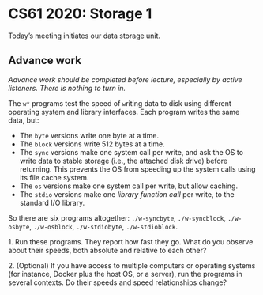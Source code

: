 CS61 2020: Storage 1
====================

Today’s meeting initiates our data storage unit.

Advance work
------------

*Advance work should be completed before lecture, especially by active
listeners. There is nothing to turn in.*

The `w*` programs test the speed of `w`riting data to disk using different
operating system and library interfaces. Each program writes the same data,
but:

* The `byte` versions write one byte at a time.
* The `block` versions write 512 bytes at a time.
* The `sync` versions make one system call per write, and ask the OS to write
  data to stable storage (i.e., the attached disk drive) before returning.
  This prevents the OS from speeding up the system calls using its file cache
  system.
* The `os` versions make one system call per write, but allow caching.
* The `stdio` versions make one *library function call* per write, to the
  standard I/O library.

So there are six programs altogether: `./w-syncbyte`, `./w-syncblock`,
`./w-osbyte`, `./w-osblock`, `./w-stdiobyte`, `./w-stdioblock`.

1\. Run these programs. They report how fast they go. What do you observe
about their speeds, both absolute and relative to each other?

2\. (Optional) If you have access to multiple computers or operating systems
(for instance, Docker plus the host OS, or a server), run the programs in
several contexts. Do their speeds and speed relationships change?
